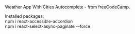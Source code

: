 Weather App With Cities Autocomplete - from freeCodeCamp.

Installed packages:\
npm i react-accessible-accordion\
npm i react-select-async-paginate --force
